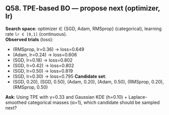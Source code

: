 ## Q58. TPE-based BO — propose next (optimizer, lr)
**Search space**: optimizer ∈ {SGD, Adam, RMSprop} (categorical), learning rate `lr ∈ [0,1]` (continuous).  
**Observed trials** (loss):
- (RMSprop, lr=0.36) → loss=0.649
- (Adam, lr=0.24) → loss=0.606
- (SGD, lr=0.18) → loss=0.802
- (SGD, lr=0.42) → loss=0.802
- (SGD, lr=0.50) → loss=0.819
- (SGD, lr=0.30) → loss=0.795
**Candidate set**:
- (SGD, 0.20), (SGD, 0.50), (Adam, 0.20), (Adam, 0.50), (RMSprop, 0.20), (RMSprop, 0.50)

**Ask**: Using TPE with γ=0.33 and Gaussian KDE (h=0.10) + Laplace-smoothed categorical masses (α=1), which candidate should be sampled next?